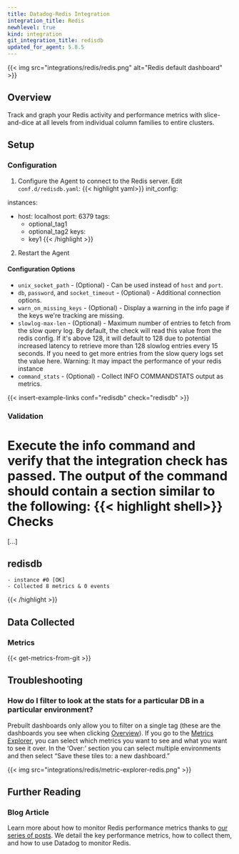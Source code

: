 ```yaml
---
title: Datadog-Redis Integration
integration_title: Redis
newhlevel: true
kind: integration
git_integration_title: redisdb
updated_for_agent: 5.8.5
---
```


{{< img src="integrations/redis/redis.png" alt="Redis default dashboard" >}}

## Overview

Track and graph your Redis activity and performance metrics with slice-and-dice at all levels
from individual column families to entire clusters.

## Setup
### Configuration

1.  Configure the Agent to connect to the Redis server. Edit `conf.d/redisdb.yaml`:
{{< highlight yaml>}}
init_config:

instances:
  - host: localhost
    port: 6379
    tags:
      - optional_tag1
      - optional_tag2
    keys:
      - key1
{{< /highlight >}}

2.  Restart the Agent

#### Configuration Options

* `unix_socket_path` - (Optional) - Can be used instead of `host` and `port`.
* `db`, `password`, and `socket_timeout` - (Optional) - Additional connection options.
* `warn_on_missing_keys` - (Optional) - Display a warning in the info page if the keys we're tracking are missing.
* `slowlog-max-len` - (Optional) - Maximum number of entries to fetch from the slow query log. By default, the check will
        read this value from the redis config. If it's above 128, it will default to 128 due to potential increased latency
        to retrieve more than 128 slowlog entries every 15 seconds. If you need to get more entries from the slow query logs
        set the value here. Warning: It may impact the performance of your redis instance
* `command_stats` - (Optional) - Collect INFO COMMANDSTATS output as metrics.

{{< insert-example-links conf="redisdb" check="redisdb" >}}

### Validation

Execute the info command and verify that the integration check has passed. The output of the command should contain a section similar to the following:
{{< highlight shell>}}
Checks
======

  [...]

  redisdb
  -------
    - instance #0 [OK]
    - Collected 8 metrics & 0 events
{{< /highlight >}}

## Data Collected
### Metrics

{{< get-metrics-from-git >}}

[2]: https://app.datadoghq.com/account/overview
[3]: https://app.datadoghq.com/metric/explorer

## Troubleshooting
### How do I filter to look at the stats for a particular DB in a particular environment?

Prebuilt dashboards only allow you to filter on a single tag
(these are the dashboards you see when
clicking [Overview][2]). If you go to the [Metrics Explorer][3], you can select which
metrics you want to see and what you want to see it over.  In the ‘Over:’ section
you can select multiple environments and then select “Save these tiles to: a new dashboard.”

{{< img src="integrations/redis/metric-explorer-redis.png" >}}

## Further Reading
### Blog Article
Learn more about how to monitor Redis performance metrics thanks to
[our series of posts](https://www.datadoghq.com/blog/how-to-monitor-redis-performance-metrics/).
We detail the key performance metrics, how to collect them, and how to use Datadog to monitor Redis.